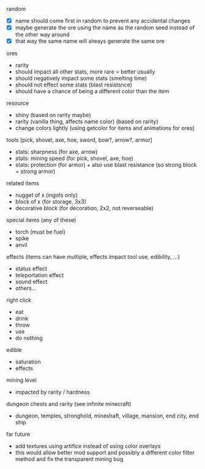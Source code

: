 random

- [x] name should come first in random to prevent any accidental changes
- [x] maybe generate the ore using the name as the random seed instead of the other way around
- [x] that way the same name will always generate the same ore

ores

- rarity
- should impact all other stats, more rare = better usually
- should negatively impact some stats (smelting time)
- should not effect some stats (blast resistsnce)
- should have a chance of being a different color than the item

resource

- shiny (based on rarity maybe)
- rarity (vanilla thing, affects name color) (based on rarity)
- change colors lightly (using getcolor for items and animations for ores)

tools [pick, shovel, axe, hoe, sword, bow?, arrow?, armor]

- stats: sharpness (for axe, arrow)
- stats: mining speed (for pick, shovel, axe, hoe)
- stats: protection (for armor) + also use blast resistance (so strong block = strong armor)

related items

- nugget of x (ingots only)
- block of x (for storage, 3x3)
- decorative block (for decoration, 2x2, not reverseable)

special items (any of these)

- torch (must be fuel)
- spike
- anvil

effects (items can have multiple, effects impact tool use, edibility, ...)

- status effect
- teleportation effect
- sound effect
- others...

right click

- eat
- drink
- throw
- use
- do nothing

edible

- saturation
- effects

mining level

- impacted by rarity / hardness

dungeon chests and rarity (see infinite minecraft)

- dungeon, temples, stronghold, mineshaft, village, mansion, end city, end ship

far future

- add textures using artifice instead of using color overlays
- this would allow better mod support and possibly a different color filter method
  and fix the transparent mining bug
